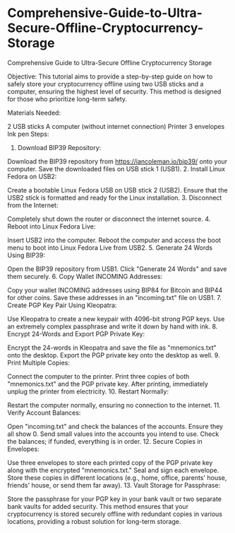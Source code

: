# Comprehensive-Guide-to-Ultra-Secure-Offline-Cryptocurrency-Storage
Comprehensive Guide to Ultra-Secure Offline Cryptocurrency Storage

Objective:
This tutorial aims to provide a step-by-step guide on how to safely store your cryptocurrency offline using two USB sticks and a computer, ensuring the highest level of security. This method is designed for those who prioritize long-term safety.

Materials Needed:

2 USB sticks
A computer (without internet connection)
Printer
3 envelopes
Ink pen
Steps:

1. Download BIP39 Repository:

Download the BIP39 repository from https://iancoleman.io/bip39/ onto your computer.
Save the downloaded files on USB stick 1 (USB1).
2. Install Linux Fedora on USB2:

Create a bootable Linux Fedora USB on USB stick 2 (USB2).
Ensure that the USB2 stick is formatted and ready for the Linux installation.
3. Disconnect from the Internet:

Completely shut down the router or disconnect the internet source.
4. Reboot into Linux Fedora Live:

Insert USB2 into the computer.
Reboot the computer and access the boot menu to boot into Linux Fedora Live from USB2.
5. Generate 24 Words Using BIP39:

Open the BIP39 repository from USB1.
Click "Generate 24 Words" and save them securely.
6. Copy Wallet INCOMING Addresses:

Copy your wallet INCOMING addresses using BIP84 for Bitcoin and BIP44 for other coins.
Save these addresses in an "incoming.txt" file on USB1.
7. Create PGP Key Pair Using Kleopatra:

Use Kleopatra to create a new keypair with 4096-bit strong PGP keys.
Use an extremely complex passphrase and write it down by hand with ink.
8. Encrypt 24-Words and Export PGP Private Key:

Encrypt the 24-words in Kleopatra and save the file as "mnemonics.txt" onto the desktop.
Export the PGP private key onto the desktop as well.
9. Print Multiple Copies:

Connect the computer to the printer.
Print three copies of both "mnemonics.txt" and the PGP private key.
After printing, immediately unplug the printer from electricity.
10. Restart Normally:

Restart the computer normally, ensuring no connection to the internet.
11. Verify Account Balances:

Open "incoming.txt" and check the balances of the accounts. Ensure they all show 0.
Send small values into the accounts you intend to use.
Check the balances; if funded, everything is in order.
12. Secure Copies in Envelopes:

Use three envelopes to store each printed copy of the PGP private key along with the encrypted "mnemonics.txt."
Seal and sign each envelope.
Store these copies in different locations (e.g., home, office, parents' house, friends' house, or send them far away).
13. Vault Storage for Passphrase:

Store the passphrase for your PGP key in your bank vault or two separate bank vaults for added security.
This method ensures that your cryptocurrency is stored securely offline with redundant copies in various locations, providing a robust solution for long-term storage.
